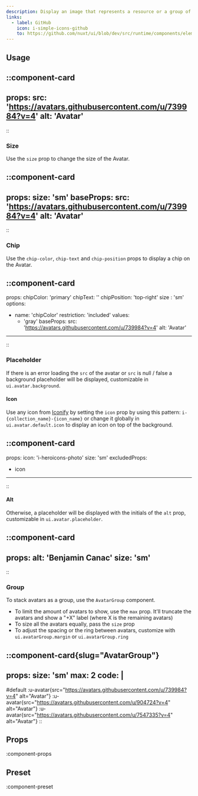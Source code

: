 ```yaml
---
description: Display an image that represents a resource or a group of resources.
links:
  - label: GitHub
    icon: i-simple-icons-github
    to: https://github.com/nuxt/ui/blob/dev/src/runtime/components/elements/Avatar.vue
---
```


## Usage

::component-card
---
props:
  src: 'https://avatars.githubusercontent.com/u/739984?v=4'
  alt: 'Avatar'
---
::

### Size

Use the `size` prop to change the size of the Avatar.

::component-card
---
props:
  size: 'sm'
baseProps:
  src: 'https://avatars.githubusercontent.com/u/739984?v=4'
  alt: 'Avatar'
---
::

### Chip

Use the `chip-color`, `chip-text` and `chip-position` props to display a chip on the Avatar.

::component-card
---
props:
  chipColor: 'primary'
  chipText: ''
  chipPosition: 'top-right'
  size : 'sm'
options:
  - name: 'chipColor'
    restriction: 'included'
    values:
      - 'gray' 
baseProps:
  src: 'https://avatars.githubusercontent.com/u/739984?v=4'
  alt: 'Avatar'
---
::

### Placeholder

If there is an error loading the `src` of the avatar or `src` is null / false a background placeholder will be displayed, customizable in `ui.avatar.background`.

#### Icon

Use any icon from [Iconify](https://icones.js.org) by setting the `icon` prop by using this pattern: `i-{collection_name}-{icon_name}` or change it globally in `ui.avatar.default.icon` to display an icon on top of the background.

::component-card
---
props:
  icon: 'i-heroicons-photo'
  size: 'sm'
excludedProps:
  - icon
---
::

#### Alt

Otherwise, a placeholder will be displayed with the initials of the `alt` prop, customizable in `ui.avatar.placeholder`.

::component-card
---
props:
  alt: 'Benjamin Canac'
  size: 'sm'
---
::

### Group

To stack avatars as a group, use the `AvatarGroup` component.

- To limit the amount of avatars to show, use the `max` prop. It'll truncate the avatars and show a "+X" label (where X is the remaining avatars)
- To size all the avatars equally, pass the `size` prop
- To adjust the spacing or the ring between avatars, customize with `ui.avatarGroup.margin` or `ui.avatarGroup.ring`

::component-card{slug="AvatarGroup"}
---
props:
  size: 'sm'
  max: 2
code: |
  <UAvatar src="https://avatars.githubusercontent.com/u/739984?v=4" alt="benjamincanac" />
    <UAvatar src="https://avatars.githubusercontent.com/u/904724?v=4" alt="Atinux" />
    <UAvatar src="https://avatars.githubusercontent.com/u/7547335?v=4" alt="smarroufin" />
---

#default
:u-avatar{src="https://avatars.githubusercontent.com/u/739984?v=4" alt="Avatar"}
:u-avatar{src="https://avatars.githubusercontent.com/u/904724?v=4" alt="Avatar"}
:u-avatar{src="https://avatars.githubusercontent.com/u/7547335?v=4" alt="Avatar"}
::

## Props

:component-props

## Preset

:component-preset
